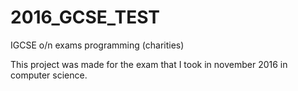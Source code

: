 # 2016_GCSE_TEST
IGCSE o/n exams programming (charities)

This project was made for the exam that I took in november 2016 in computer science.
